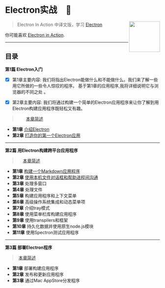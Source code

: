 # Electron实战　:dizzy:

[<img src="https://james-1258744956.cos.ap-shanghai.myqcloud.com/ElectronInAction/chapter03/electron.svg" align="right" width="100">](https://electronjs.org)

> Electron In Action 中译文版，学习 [Electron](https://electronjs.org)

你可能喜欢 [Electron in Action](https://github.com/electron-in-action).



------



## 目录

**第1篇 Electron入门**

- [x] 第1章主要内容: 我们将指出Electron能做什么和不能做什么。我们来了解一些用它所做的一些令人惊叹的程序。 基于第1章的应用程序,我将详细说明它与浏览器的不同之处 。

- [x] 第2章主要内容: 我们将通过构建一个简单的Electron应用程序来让你了解到用Electron构建应用程序既轻松又有趣。

  

> 　　[本章简述](https://github.com/sanshengshui/AUG/wiki/1-Electron%E5%85%A5%E9%97%A8)

- **第1章** [介绍Electron](https://github.com/sanshengshui/AUG/wiki/1.1-%E4%BB%8B%E7%BB%8DElectron)
- **第2章** [打造你的第一个Electron应用](https://github.com/sanshengshui/AUG/wiki/1.2-%E6%89%93%E9%80%A0%E4%BD%A0%E7%9A%84%E7%AC%AC%E4%B8%80%E4%B8%AAElectron%E5%BA%94%E7%94%A8)



------

**第2篇 用Electron构建跨平台应用程序**

> ​	　[本章简述](https://github.com/sanshengshui/AUG/wiki/2-%E7%94%A8Electron%E6%9E%84%E5%BB%BA%E8%B7%A8%E5%B9%B3%E5%8F%B0%E5%BA%94%E7%94%A8%E7%A8%8B%E5%BA%8F)

- **第1章** [构建一个Markdown应用程序](https://github.com/sanshengshui/AUG/wiki/2.1-%E6%9E%84%E5%BB%BA%E4%B8%80%E4%B8%AA%E7%AC%94%E8%AE%B0%E5%BA%94%E7%94%A8%E7%A8%8B%E5%BA%8F)
- **第2章** [使用本机文件对话框和帮助进程间沟通](https://github.com/sanshengshui/AUG/wiki/2.2-%E4%BD%BF%E7%94%A8%E6%9C%AC%E6%9C%BA%E6%96%87%E4%BB%B6%E5%AF%B9%E8%AF%9D%E6%A1%86%E5%92%8C%E5%B8%AE%E5%8A%A9%E8%BF%9B%E7%A8%8B%E9%97%B4%E6%B2%9F%E9%80%9A)
- **第3章** 处理多窗口
- **第4章** 处理文件
- **第5章** 构建应用程序和上下文菜单
- **第6章** 高级操作系统集成和动态菜单项
- **第7章** 介绍tray模式
- **第8章** 使用菜单栏库构建应用程序
- **第9章** 使用transpilers和框架
- **第10章** 持久化数据并使用原生node.js模块
- **第11章** 使用Spectron测试应用程序



------

**第3篇 部署Electron程序**

> ​        [本章简述](https://github.com/sanshengshui/AUG/wiki/3-%E9%83%A8%E7%BD%B2Electron%E7%A8%8B%E5%BA%8F)

- **第1章** 部署构建应用程序
- **第2章** 发布和更新应用程序
- **第3章** 通过Mac AppStore分发程序



